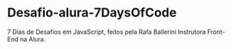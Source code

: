 # Desafio-alura-7DaysOfCode
 7 Dias de Desafios em JavaScript, feitos pela Rafa Ballerini Instrutora Front-End na Alura.
